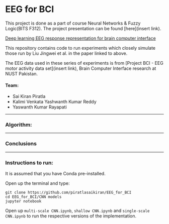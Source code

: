 # EEG for BCI

This project is done as a part of course Neural Networks & Fuzzy Logic(BITS F312). The project presentation can be found [here](insert link).

[Deep learning EEG response representation for brain computer interface](https://ieeexplore.ieee.org/document/7260182)

This repository contains code to run experiments which closely simulate those run by Liu Jingwei et al. in the paper linked to above.

The EEG data used in these series of experiments is from [Project BCI - EEG motor activity data set](insert link), Brain Computer Interface research at NUST Pakistan.

#### Team:

- Sai Kiran Piratla
- Kalimi Venkata Yashwanth Kumar Reddy
- Yaswanth Kumar Rayapati

---

### Algorithm:


---

### Conclusions





---
### Instructions to run:
It is assumed that you have Conda pre-installed.

Open up the terminal and type:

    
    git clone https://github.com/piratlasaikiran/EEG_for_BCI
    cd EEG_for_BCI/CNN models
    jupyter notebook
    
    
Open up `multi-scale CNN.ipynb`, `shallow CNN.ipynb` and `single-scale CNN.ipynb` to run the respective versions of the implementation.
